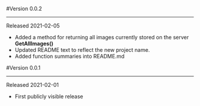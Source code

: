 #Version 0.0.2

---

Released 2021-02-05

* Added a method for returning all images currently stored on the server **GetAllImages()**
* Updated README text to reflect the new project name.
* Added function summaries into README.md

#Version 0.0.1

---

Released 2021-02-01

* First publicly visible release